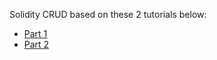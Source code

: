 Solidity CRUD based on these 2 tutorials below:

- [Part 1](https://medium.com/@robhitchens/solidity-crud-part-1-824ffa69509a)
- [Part 2](https://medium.com/@robhitchens/solidity-crud-part-2-ed8d8b4f74ec)
